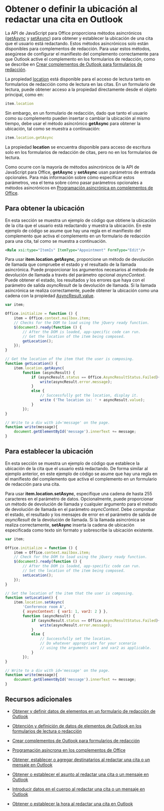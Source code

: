 
# Obtener o definir la ubicación al redactar una cita en Outlook

La API de JavaScript para Office proporciona métodos asincrónicos ([getAsync](../../reference/outlook/Location.md) y [setAsync](../../reference/outlook/Location.md)) para obtener y establecer la ubicación de una cita que el usuario está redactando. Estos métodos asincrónicos solo están disponibles para complementos de redacción. Para usar estos métodos, asegúrese de configurar el manifiesto del complemento correctamente para que Outlook active el complemento en los formularios de redacción, como se describe en [Crear complementos de Outlook para formularios de redacción](../outlook/compose-scenario.md).

La propiedad [location](../../reference/outlook/Office.context.mailbox.item.md) está disponible para el acceso de lectura tanto en formularios de redacción como de lectura en las citas. En un formulario de lectura, puede obtener acceso a la propiedad directamente desde el objeto principal, como en:




```js
item.location
```

Sin embargo, en un formulario de redacción, dado que tanto el usuario como su complemento pueden insertar o cambiar la ubicación al mismo tiempo, debe usar el método asincrónico  **getAsync** para obtener la ubicación, tal como se muestra a continuación:




```js
item.location.getAsync
```

La propiedad  **location** se encuentra disponible para acceso de escritura solo en los formularios de redacción de citas, pero no en los formularios de lectura.

Como ocurre con la mayoría de métodos asincrónicos de la API de JavaScript para Office, **getAsync** y **setAsync** usan parámetros de entrada opcionales. Para más información sobre cómo especificar estos parámetros, vea el tema sobre cómo pasar parámetros opcionales a métodos asincrónicos en [Programación asincrónica en complementos de Office](../../docs/develop/asynchronous-programming-in-office-add-ins.md).


## Para obtener la ubicación


En esta sección se muestra un ejemplo de código que obtiene la ubicación de la cita que el usuario está redactando y muestra la ubicación. En este ejemplo de código se asume que hay una regla en el manifiesto del complemento que activa el complemento en un formulario de redacción para una cita, tal como se muestra a continuación.


```XML
<Rule xsi:type="ItemIs" ItemType="Appointment" FormType="Edit"/>

```

Para usar  **item.location.getAsync**, proporcione un método de devolución de llamada que compruebe el estado y el resultado de la llamada asincrónica. Puede proporcionar los argumentos necesarios al método de devolución de llamada a través del parámetro opcional  _asyncContext_. Puede obtener el estado, los resultados y los errores que haya con el parámetro de salida  _asyncResult_ de la devolución de llamada. Si la llamada asincrónica se realiza correctamente, puede obtener la ubicación como una cadena con la propiedad [AsyncResult.value](../../reference/outlook/simple-types.md).




```js
var item;

Office.initialize = function () {
    item = Office.context.mailbox.item;
    // Checks for the DOM to load using the jQuery ready function.
    $(document).ready(function () {
        // After the DOM is loaded, app-specific code can run.
        // Get the location of the item being composed.
        getLocation();
    });
}

// Get the location of the item that the user is composing.
function getLocation() {
    item.location.getAsync(
        function (asyncResult) {
            if (asyncResult.status == Office.AsyncResultStatus.Failed){
                write(asyncResult.error.message);
            }
            else {
                // Successfully got the location, display it.
                write ('The location is: ' + asyncResult.value);
            }
        });
}

// Write to a div with id='message' on the page.
function write(message){
    document.getElementById('message').innerText += message; 
}
```


## Para establecer la ubicación


En esta sección se muestra un ejemplo de código que establece la ubicación de la cita que el usuario está redactando. De forma similar al ejemplo anterior, en este ejemplo de código se asume que hay una regla en el manifiesto del complemento que activa el complemento en un formulario de redacción para una cita.

Para usar  **item.location.setAsync**, especifique una cadena de hasta 255 caracteres en el parámetro de datos. Opcionalmente, puede proporcionar un método de devolución de llamada y cualquier argumento para el método de devolución de llamada en el parámetro  _asyncContext_. Debe comprobar el estado, el resultado y los mensajes de error en el parámetro de salida de  _asyncResult_ de la devolución de llamada. Si la llamada asincrónica se realiza correctamente, **setAsync** inserta la cadena de ubicación especificada como texto sin formato y sobrescribe la ubicación existente.




```js
var item;

Office.initialize = function () {
    item = Office.context.mailbox.item;
    // Check for the DOM to load using the jQuery ready function.
    $(document).ready(function () {
        // After the DOM is loaded, app-specific code can run.
        // Set the location of the item being composed.
        setLocation();
    });
}

// Set the location of the item that the user is composing.
function setLocation() {
    item.location.setAsync(
        'Conference room A',
        { asyncContext: { var1: 1, var2: 2 } },
        function (asyncResult) {
            if (asyncResult.status == Office.AsyncResultStatus.Failed){
                write(asyncResult.error.message);
            }
            else {
                // Successfully set the location.
                // Do whatever appropriate for your scenario
                // using the arguments var1 and var2 as applicable.
            }
        });
}

// Write to a div with id='message' on the page.
function write(message){
    document.getElementById('message').innerText += message; 
}
```


## Recursos adicionales



- [Obtener y definir datos de elementos en un formulario de redacción de Outlook](../outlook/get-and-set-item-data-in-a-compose-form.md)
    
- [Obtención y definición de datos de elementos de Outlook en los formularios de lectura o redacción](../outlook/item-data.md)
    
- [Crear complementos de Outlook para formularios de redacción](../outlook/compose-scenario.md)
    
- [Programación asíncrona en los complementos de Office](../../docs/develop/asynchronous-programming-in-office-add-ins.md)
    
- [Obtener, establecer o agregar destinatarios al redactar una cita o un mensaje en Outlook](../outlook/get-set-or-add-recipients.md)
    
- [Obtener o establecer el asunto al redactar una cita o un mensaje en Outlook](../outlook/get-or-set-the-subject.md)
    
- [Introducir datos en el cuerpo al redactar una cita o un mensaje en Outlook](../outlook/insert-data-in-the-body.md)
    
- [Obtener o establecer la hora al redactar una cita en Outlook](../outlook/get-or-set-the-time-of-an-appointment.md)
    

